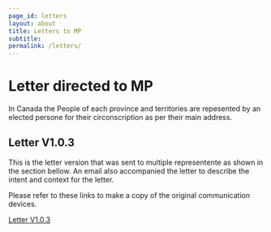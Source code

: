 ```yaml
---
page_id: letters
layout: about
title: Letters to MP
subtitle: 
permalink: /letters/
---
```


# Letter directed to MP

In Canada the People of each province and territories are repesented by an elected persone for their circonscription as per their main address.

## Letter V1.0.3

This is the letter version that was sent to multiple representente as shown in the section bellow. An email also accompanied the letter to describe the intent and context for the letter.

Please refer to these links to make a copy of the original communication devices.

[Letter V1.0.3](/letters/v0.1.3)